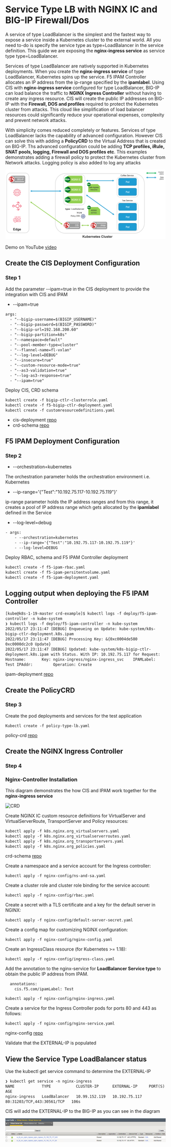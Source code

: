 # Service Type LB with NGINX IC and BIG-IP Firewall/Dos

A service of type LoadBalancer is the simplest and the fastest way to expose a service inside a Kubernetes cluster to the external world. All you need to-do is specify the service type as type=LoadBalancer in the service definition. This guide we are exposing the **nginx-ingress service** as service type type=LoadBalancer.

Services of type LoadBalancer are natively supported in Kubernetes deployments. When you create the **nginx-ingress service** of type LoadBalancer, Kubernetes spins up the service. F5 IPAM Controller allocates an IP address from the ip-range specified by the **ipamlabel**. Using CIS with **nginx-ingress service** configured for type LoadBalancer, BIG-IP can load balance the traffic to **NGINX Ingress Controller** without having to create any ingress resource. CIS will create the public IP addresses on BIG-IP with the **Firewall, DOS and profiles** required to protect the Kubernetes cluster from attacks. This cloud like simplification of load balancer resources could significantly reduce your operational expenses, complexity and prevent network attacks.

With simplicity comes reduced completely or features. Services of type LoadBalancer lacks the capability of advanced configuration. However CIS can solve this with adding a **PolicyCRD** to the Virtual Address that is created on BIG-IP. Ths advanced configuration could be adding **TCP profiles, iRule, SNAT pools, logging, Firewall and DOS profiles etc**. This examples demonstrates adding a firewall policy to protect the Kubernetes cluster from Network attacks. Logging policy is also added to log any attacks

![diagram](https://github.com/mdditt2000/kubernetes-1-19/blob/master/cis%202.9/servicetypelb_nginx_firewall/diagram/2022-05-17_16-25-35.png)

Demo on YouTube [video]()

## Create the CIS Deployment Configuration

### Step 1

Add the parameter --ipam=true in the CIS deployment to provide the integration with CIS and IPAM

* --ipam=true

```
args: 
  - "--bigip-username=$(BIGIP_USERNAME)"
  - "--bigip-password=$(BIGIP_PASSWORD)"
  - "--bigip-url=192.168.200.60"
  - "--bigip-partition=k8s"
  - "--namespace=default"
  - "--pool-member-type=cluster"
  - "--flannel-name=fl-vxlan"
  - "--log-level=DEBUG"
  - "--insecure=true"
  - "--custom-resource-mode=true"
  - "--as3-validation=true"
  - "--log-as3-response=true"
  - "--ipam=true"
```

Deploy CIS, CRD schema

```
kubectl create -f bigip-ctlr-clusterrole.yaml
kubectl create -f f5-bigip-ctlr-deployment.yaml
kubectl create -f customresourcedefinitions.yaml

```

* cis-deployment [repo](https://github.com/mdditt2000/kubernetes-1-19/tree/master/cis%202.9/servicetypelb_nginx_firewall/cis-deployment)
* crd-schema [repo](https://github.com/mdditt2000/kubernetes-1-19/blob/master/cis%202.9/servicetypelb_nginx_firewall/crd-schema/customresourcedefinitions.yaml)

## F5 IPAM Deployment Configuration

### Step 2

* --orchestration=kubernetes

The orchestration parameter holds the orchestration environment i.e. Kubernetes

* --ip-range='{"Test":"10.192.75.117-10.192.75.119"}'

ip-range parameter holds the IP address ranges and from this range, it creates a pool of IP address range which gets allocated by the **ipamlabel** defined in the Service

* --log-level=debug

```
- args:
    - --orchestration=kubernetes
    - --ip-range='{"Test":"10.192.75.117-10.192.75.119"}'
    - --log-level=DEBUG
```

Deploy RBAC, schema and F5 IPAM Controller deployment

```
kubectl create -f f5-ipam-rbac.yaml
kubectl create -f f5-ipam-persitentvolume.yaml
kubectl create -f f5-ipam-deployment.yaml
```
## Logging output when deploying the F5 IPAM Controller

```
[kube@k8s-1-19-master crd-example]$ kubectl logs -f deploy/f5-ipam-controller -n kube-system
❯ kubectl logs -f deploy/f5-ipam-controller -n kube-system
2022/05/17 23:11:47 [DEBUG] Enqueueing on Update: kube-system/k8s-bigip-ctlr-deployment.k8s.ipam
2022/05/17 23:11:47 [DEBUG] Processing Key: &{0xc0004de580 0xc0000dc2c0 Update}
2022/05/17 23:11:47 [DEBUG] Updated: kube-system/k8s-bigip-ctlr-deployment.k8s.ipam with Status. With IP: 10.192.75.117 for Request:
Hostname:       Key: nginx-ingress/nginx-ingress_svc    IPAMLabel: Test IPAddr:         Operation: Create
```

ipam-deployment [repo](https://github.com/mdditt2000/kubernetes-1-19/tree/master/cis%202.9/servicetypelb_nginx_firewall/ipam-deployment)


## Create the PolicyCRD

### Step 3

Create the pod deployments and services for the test application

```
Kubectl create -f policy-type-lb.yaml
```

policy-crd [repo](https://github.com/mdditt2000/kubernetes-1-19/tree/master/cis%202.9/servicetypelb_nginx_firewall/cis-policy)

## Create the NGINX Ingress Controller

### Step 4

### Nginx-Controller Installation

This diagram demonstrates the how CIS and IPAM work together for the **nginx-ingress service**

![CRD](https://github.com/mdditt2000/k8s-bigip-ctlr/blob/main/user_guides/simplifying-ingress/diagram/2021-10-18_14-30-40.png)

Create NGINX IC custom resource definitions for VirtualServer and VirtualServerRoute, TransportServer and Policy resources:

    kubectl apply -f k8s.nginx.org_virtualservers.yaml
    kubectl apply -f k8s.nginx.org_virtualserverroutes.yaml
    kubectl apply -f k8s.nginx.org_transportservers.yaml
    kubectl apply -f k8s.nginx.org_policies.yaml

crd-schema [repo](https://github.com/nginxinc/kubernetes-ingress/tree/v1.10.0/deployments/common/crds)

Create a namespace and a service account for the Ingress controller:
   
    kubectl apply -f nginx-config/ns-and-sa.yaml
   
Create a cluster role and cluster role binding for the service account:
   
    kubectl apply -f nginx-config/rbac.yaml
   
Create a secret with a TLS certificate and a key for the default server in NGINX:

    kubectl apply -f nginx-config/default-server-secret.yaml
    
Create a config map for customizing NGINX configuration:

    kubectl apply -f nginx-config/nginx-config.yaml
    
Create an IngressClass resource (for Kubernetes >= 1.18):  
    
    kubectl apply -f nginx-config/ingress-class.yaml

Add the annotation to the nginx-service for **LoadBalancer Service type** to obtain the public IP address from IPAM.

```
  annotations:
    cis.f5.com/ipamLabel: Test
```

    kubectl apply -f nginx-config/nginx-ingress.yaml
  
Create a service for the Ingress Controller pods for ports 80 and 443 as follows:

    kubectl apply -f nginx-config/nginx-service.yaml

nginx-config [repo](https://github.com/mdditt2000/k8s-bigip-ctlr/tree/main/user_guides/simplifying-ingress/nginx-config)

Validate that the EXTERNAL-IP is populated 




## View the Service Type LoadBalancer status

Use the kubectl get service command to determine the EXTERNAL-IP

```
❯ kubectl get service -n nginx-ingress
NAME            TYPE           CLUSTER-IP      EXTERNAL-IP     PORT(S)                      AGE
nginx-ingress   LoadBalancer   10.99.152.119   10.192.75.117   80:31203/TCP,443:30561/TCP   106s

```
CIS will add the EXTERNAL-IP to the BIG-IP as you can see in the diagram

![diagram](https://github.com/mdditt2000/kubernetes-1-19/blob/master/cis%202.9/servicetypelb_nginx_firewall/diagram/2022-05-17_15-12-04.png)